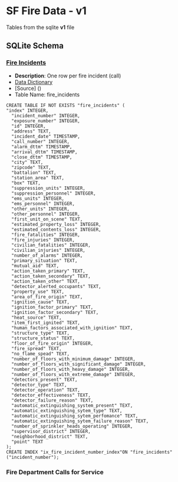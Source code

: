 # SF Fire Data - v1

Tables from the sqlite **v1** file

## SQLite Schema

### [Fire Incidents](https://data.sfgov.org/Public-Safety/Fire-Incidents/wr8u-xric)

* **Description**: One row per fire incident (call)
* [Data Dictionary](https://data.sfgov.org/api/views/wr8u-xric/files/54c601a2-63f1-4b27-a79d-f484c620f061?download=true&filename=FIR-0001_DataDictionary_fire-incidents.xlsx)
* [Source] ()
* Table Name: fire_incidents

```
CREATE TABLE IF NOT EXISTS "fire_incidents" (
"index" INTEGER,
  "incident_number" INTEGER,
  "exposure_number" INTEGER,
  "id" INTEGER,
  "address" TEXT,
  "incident_date" TIMESTAMP,
  "call_number" INTEGER,
  "alarm_dttm" TIMESTAMP,
  "arrival_dttm" TIMESTAMP,
  "close_dttm" TIMESTAMP,
  "city" TEXT,
  "zipcode" TEXT,
  "battalion" TEXT,
  "station_area" TEXT,
  "box" TEXT,
  "suppression_units" INTEGER,
  "suppression_personnel" INTEGER,
  "ems_units" INTEGER,
  "ems_personnel" INTEGER,
  "other_units" INTEGER,
  "other_personnel" INTEGER,
  "first_unit_on_scene" TEXT,
  "estimated_property_loss" INTEGER,
  "estimated_contents_loss" INTEGER,
  "fire_fatalities" INTEGER,
  "fire_injuries" INTEGER,
  "civilian_fatalities" INTEGER,
  "civilian_injuries" INTEGER,
  "number_of_alarms" INTEGER,
  "primary_situation" TEXT,
  "mutual_aid" TEXT,
  "action_taken_primary" TEXT,
  "action_taken_secondary" TEXT,
  "action_taken_other" TEXT,
  "detector_alerted_occupants" TEXT,
  "property_use" TEXT,
  "area_of_fire_origin" TEXT,
  "ignition_cause" TEXT,
  "ignition_factor_primary" TEXT,
  "ignition_factor_secondary" TEXT,
  "heat_source" TEXT,
  "item_first_ignited" TEXT,
  "human_factors_associated_with_ignition" TEXT,
  "structure_type" TEXT,
  "structure_status" TEXT,
  "floor_of_fire_origin" INTEGER,
  "fire_spread" TEXT,
  "no_flame_spead" TEXT,
  "number_of_floors_with_minimum_damage" INTEGER,
  "number_of_floors_with_significant_damage" INTEGER,
  "number_of_floors_with_heavy_damage" INTEGER,
  "number_of_floors_with_extreme_damage" INTEGER,
  "detectors_present" TEXT,
  "detector_type" TEXT,
  "detector_operation" TEXT,
  "detector_effectiveness" TEXT,
  "detector_failure_reason" TEXT,
  "automatic_extinguishing_system_present" TEXT,
  "automatic_extinguishing_sytem_type" TEXT,
  "automatic_extinguishing_sytem_perfomance" TEXT,
  "automatic_extinguishing_sytem_failure_reason" TEXT,
  "number_of_sprinkler_heads_operating" INTEGER,
  "supervisor_district" INTEGER,
  "neighborhood_district" TEXT,
  "point" TEXT
);
CREATE INDEX "ix_fire_incident_number_index"ON "fire_incidents" ("incident_number");
```

### Fire Department Calls for Service
